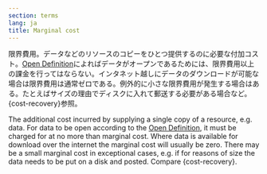 ```yaml
---
section: terms
lang: ja
title: Marginal cost
---
```


限界費用。データなどのリソースのコピーをひとつ提供するのに必要な付加コスト。[Open Definition](/glossary/ja/terms/open-definition/)によればデータがオープンであるためには、限界費用以上の課金を行ってはならない。インタネット越しにデータのダウンロードが可能な場合は限界費用は通常ゼロである。例外的に小さな限界費用が発生する場合はある。たとえばサイズの理由でディスクに入れて郵送する必要がある場合など。{cost-recovery}参照。

The additional cost incurred by supplying a single copy of a resource, e.g. data. For data to be open according to the [Open Definition](/glossary/en/terms/open-definition/), it must be charged for at no more than marginal cost. Where data is available for download over the internet the marginal cost will usually be zero. There may be a small marginal cost in exceptional cases, e.g. if for reasons of size the data needs to be put on a disk and posted. Compare {cost-recovery}.
